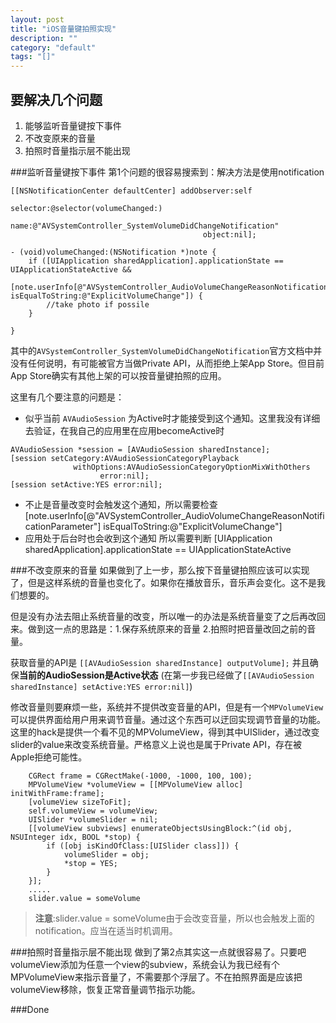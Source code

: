 ```yaml
---
layout: post
title: "iOS音量键拍照实现"
description: ""
category: "default"
tags: "[]"
---
```

要解决几个问题
---
1. 能够监听音量键按下事件
2. 不改变原来的音量
3. 拍照时音量指示层不能出现

###监听音量键按下事件
第1个问题的很容易搜索到：解决方法是使用notification

```smalltalk
[[NSNotificationCenter defaultCenter] addObserver:self
                                         selector:@selector(volumeChanged:)
                                             name:@"AVSystemController_SystemVolumeDidChangeNotification"
                                           object:nil];

- (void)volumeChanged:(NSNotification *)note {
	if ([UIApplication sharedApplication].applicationState == UIApplicationStateActive && 
	[note.userInfo[@"AVSystemController_AudioVolumeChangeReasonNotificationParameter"] isEqualToString:@"ExplicitVolumeChange"]) {
		//take photo if possile
	}
    
}
```
其中的`AVSystemController_SystemVolumeDidChangeNotification`官方文档中并没有任何说明，有可能被官方当做Private API，从而拒绝上架App Store。但目前App Store确实有其他上架的可以按音量键拍照的应用。

这里有几个要注意的问题是：
- 似乎当前 `AVAudioSession` 为Active时才能接受到这个通知。这里我没有详细去验证，在我自己的应用里在应用becomeActive时

```smalltalk
AVAudioSession *session = [AVAudioSession sharedInstance];
[session setCategory:AVAudioSessionCategoryPlayback
              withOptions:AVAudioSessionCategoryOptionMixWithOthers
                    error:nil];
[session setActive:YES error:nil];

```
- 不止是音量改变时会触发这个通知，所以需要检查
    [note.userInfo[@"AVSystemController_AudioVolumeChangeReasonNotificationParameter"] isEqualToString:@"ExplicitVolumeChange"]
- 应用处于后台时也会收到这个通知 所以需要判断 
    [UIApplication sharedApplication].applicationState == UIApplicationStateActive

###不改变原来的音量
如果做到了上一步，那么按下音量键拍照应该可以实现了，但是这样系统的音量也变化了。如果你在播放音乐，音乐声会变化。这不是我们想要的。

但是没有办法去阻止系统音量的改变，所以唯一的办法是系统音量变了之后再改回来。做到这一点的思路是：1.保存系统原来的音量 2.拍照时把音量改回之前的音量。

获取音量的API是  `[[AVAudioSession sharedInstance] outputVolume];`
并且确保**当前的AudioSession是Active状态** (在第一步我已经做了`[[AVAudioSession sharedInstance] setActive:YES error:nil]`)

修改音量则要麻烦一些，系统并不提供改变音量的API，但是有一个`MPVolumeView`可以提供界面给用户用来调节音量。通过这个东西可以迂回实现调节音量的功能。
这里的hack是提供一个看不见的MPVolumeView，得到其中UISlider，通过改变slider的value来改变系统音量。严格意义上说也是属于Private API，存在被Apple拒绝可能性。

```smalltalk
    CGRect frame = CGRectMake(-1000, -1000, 100, 100);
    MPVolumeView *volumeView = [[MPVolumeView alloc] initWithFrame:frame];
    [volumeView sizeToFit];
    self.volumeView = volumeView;
    UISlider *volumeSlider = nil;
    [[volumeView subviews] enumerateObjectsUsingBlock:^(id obj, NSUInteger idx, BOOL *stop) {
        if ([obj isKindOfClass:[UISlider class]]) {
            volumeSlider = obj;
            *stop = YES;
        }
    }];
    .....
    slider.value = someVolume
```
>**注意**:slider.value = someVolume由于会改变音量，所以也会触发上面的notification。应当在适当时机调用。

###拍照时音量指示层不能出现
做到了第2点其实这一点就很容易了。只要吧volumeView添加为任意一个view的subview，系统会认为我已经有个MPVolumeView来指示音量了，不需要那个浮层了。不在拍照界面是应该把volumeView移除，恢复正常音量调节指示功能。

###Done













